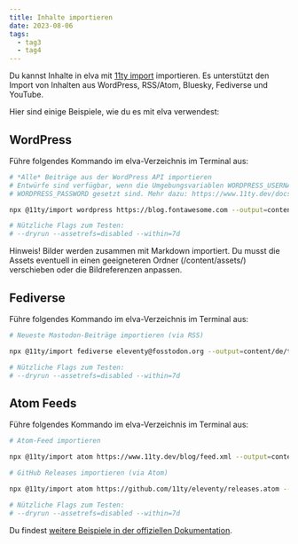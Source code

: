```yaml
---
title: Inhalte importieren
date: 2023-08-06
tags:
  - tag3
  - tag4
---
```


Du kannst Inhalte in elva mit [11ty import](https://github.com/11ty/eleventy-import) importieren. Es unterstützt den Import von Inhalten aus WordPress, RSS/Atom, Bluesky, Fediverse und YouTube.

Hier sind einige Beispiele, wie du es mit elva verwendest:

## WordPress

Führe folgendes Kommando im elva-Verzeichnis im Terminal aus:

``` bash
# *Alle* Beiträge aus der WordPress API importieren
# Entwürfe sind verfügbar, wenn die Umgebungsvariablen WORDPRESS_USERNAME und 
# WORDPRESS_PASSWORD gesetzt sind. Mehr dazu: https://www.11ty.dev/docs/environment-vars/

npx @11ty/import wordpress https://blog.fontawesome.com --output=content/de/posts/ 

# Nützliche Flags zum Testen:
# --dryrun --assetrefs=disabled --within=7d
```

<div class="notice notice-warning">Hinweis! Bilder werden zusammen mit Markdown importiert. Du musst die Assets eventuell in einen geeigneteren Ordner (/content/assets/) verschieben oder die Bildreferenzen anpassen.</div>

## Fediverse

Führe folgendes Kommando im elva-Verzeichnis im Terminal aus:

``` bash
# Neueste Mastodon-Beiträge importieren (via RSS)

npx @11ty/import fediverse eleventy@fosstodon.org --output=content/de/toots/

# Nützliche Flags zum Testen:
# --dryrun --assetrefs=disabled --within=7d
```

## Atom Feeds

Führe folgendes Kommando im elva-Verzeichnis im Terminal aus:

``` bash
# Atom-Feed importieren

npx @11ty/import atom https://www.11ty.dev/blog/feed.xml --output=content/de/posts/ 

# GitHub Releases importieren (via Atom)

npx @11ty/import atom https://github.com/11ty/eleventy/releases.atom --output=content/de/releases/

# Nützliche Flags zum Testen:
# --dryrun --assetrefs=disabled --within=7d
```

Du findest [weitere Beispiele in der offiziellen Dokumentation](https://github.com/11ty/eleventy-import?tab=readme-ov-file#11tyimport).